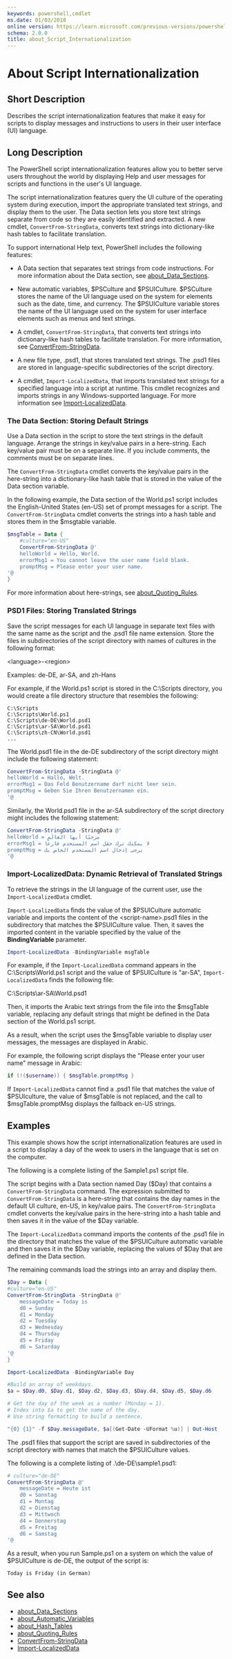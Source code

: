 ```yaml
---
keywords: powershell,cmdlet
ms.date: 01/03/2018
online version: https://learn.microsoft.com/previous-versions/powershell/module/microsoft.powershell.core/about/about_script_internationalization?view=powershell-3.0&WT.mc_id=ps-gethelp
schema: 2.0.0
title: about_Script_Internationalization
---
```

# About Script Internationalization

## Short Description
Describes the script internationalization features that make it easy for
scripts to display messages and instructions to users in their user interface
(UI) language.

## Long Description

The PowerShell script internationalization features allow you to
better serve users throughout the world by displaying Help and user messages
for scripts and functions in the user's UI language.

The script internationalization features query the UI culture of the operating
system during execution, import the appropriate translated text strings, and
display them to the user. The Data section lets you store text strings
separate from code so they are easily identified and extracted. A new cmdlet,
`ConvertFrom-StringData`, converts text strings into dictionary-like hash
tables to facilitate translation.

To support international Help text, PowerShell includes the following
features:

* A Data section that separates text strings from code instructions. For more
  information about the Data section, see
  [about_Data_Sections](about_Data_Sections.md).

* New automatic variables, \$PSCulture and \$PSUICulture. \$PSCulture stores the
  name of the UI language used on the system for elements such as the date,
  time, and currency. The $PSUICulture variable stores the name of the UI
  language used on the system for user interface elements such as menus and text
  strings.

* A cmdlet, `ConvertFrom-StringData`, that converts text strings into
  dictionary-like hash tables to facilitate translation. For more information,
  see [ConvertFrom-StringData](../../Microsoft.PowerShell.Utility/ConvertFrom-StringData.md).

* A new file type, .psd1, that stores translated text strings. The .psd1 files
  are stored in language-specific subdirectories of the script directory.

* A cmdlet, `Import-LocalizedData`, that imports translated text strings for a
  specified language into a script at runtime. This cmdlet recognizes and
  imports strings in any Windows-supported language. For more information see
  [Import-LocalizedData](../../Microsoft.PowerShell.Utility/Import-LocalizedData.md).

### The Data Section: Storing Default Strings

Use a Data section in the script to store the text strings in the default
language. Arrange the strings in key/value pairs in a here-string. Each
key/value pair must be on a separate line. If you include comments, the
comments must be on separate lines.

The `ConvertFrom-StringData` cmdlet converts the key/value pairs in the
here-string into a dictionary-like hash table that is stored in the value of
the Data section variable.

In the following example, the Data section of the World.ps1 script includes
the English-United States (en-US) set of prompt messages for a script. The
`ConvertFrom-StringData` cmdlet converts the strings into a hash table and
stores them in the $msgtable variable.

```powershell
$msgTable = Data {
    #culture="en-US"
    ConvertFrom-StringData @'
    helloWorld = Hello, World.
    errorMsg1 = You cannot leave the user name field blank.
    promptMsg = Please enter your user name.
'@
}
```

For more information about here-strings, see
[about_Quoting_Rules](about_Quoting_Rules.md).

### PSD1 Files: Storing Translated Strings

Save the script messages for each UI language in separate text files with the
same name as the script and the .psd1 file name extension. Store the files in
subdirectories of the script directory with names of cultures in the following
format:

\<language\>-\<region\>

Examples: de-DE, ar-SA, and zh-Hans

For example, if the World.ps1 script is stored in the C:\Scripts directory,
you would create a file directory structure that resembles the following:

```
C:\Scripts
C:\Scripts\World.ps1
C:\Scripts\de-DE\World.psd1
C:\Scripts\ar-SA\World.psd1
C:\Scripts\zh-CN\World.psd1
...
```

The World.psd1 file in the de-DE subdirectory of the script directory might
include the following statement:

```powershell
ConvertFrom-StringData -StringData @'
helloWorld = Hallo, Welt.
errorMsg1 = Das Feld Benutzername darf nicht leer sein.
promptMsg = Geben Sie Ihren Benutzernamen ein.
'@
```

Similarly, the World.psd1 file in the ar-SA subdirectory of the script
directory might includes the following statement:

```powershell
ConvertFrom-StringData -StringData @'
helloWorld = مرحبًا أيها العالَم
errorMsg1 = لا يمكنك ترك حقل اسم المستخدم فارغًا
promptMsg = يرجى إدخال اسم المستخدم الخاص بك
'@
```

### Import-LocalizedData: Dynamic Retrieval of Translated Strings

To retrieve the strings in the UI language of the current user, use the
`Import-LocalizedData` cmdlet.

`Import-LocalizedData` finds the value of the \$PSUICulture automatic variable
and imports the content of the \<script-name\>.psd1 files in the subdirectory
that matches the \$PSUICulture value. Then, it saves the imported content in
the variable specified by the value of the **BindingVariable** parameter.

```powershell
Import-LocalizedData -BindingVariable msgTable
```

For example, if the `Import-LocalizedData` command appears in the
C:\\Scripts\\World.ps1 script and the value of $PSUICulture is "ar-SA",
`Import-LocalizedData` finds the following file:

C:\\Scripts\\ar-SA\\World.psd1

Then, it imports the Arabic text strings from the file into the $msgTable
variable, replacing any default strings that might be defined in the Data
section of the World.ps1 script.

As a result, when the script uses the $msgTable variable to display user
messages, the messages are displayed in Arabic.

For example, the following script displays the "Please enter your user name"
message in Arabic:

```powershell
if (!($username)) { $msgTable.promptMsg }
```

If `Import-LocalizedData` cannot find a .psd1 file that matches the value of
\$PSUIculture, the value of \$msgTable is not replaced, and the call to
\$msgTable.promptMsg displays the fallback en-US strings.

## Examples

This example shows how the script internationalization features are used in a
script to display a day of the week to users in the language that is set on
the computer.

The following is a complete listing of the Sample1.ps1 script file.

The script begins with a Data section named Day ($Day) that contains a
`ConvertFrom-StringData` command. The expression submitted to
`ConvertFrom-StringData` is a here-string that contains the day names in the
default UI culture, en-US, in key/value pairs. The `ConvertFrom-StringData`
cmdlet converts the key/value pairs in the here-string into a hash table and
then saves it in the value of the $Day variable.

The `Import-LocalizedData` command imports the contents of the .psd1 file in
the directory that matches the value of the $PSUICulture automatic variable
and then saves it in the $Day variable, replacing the values of $Day that are
defined in the Data section.

The remaining commands load the strings into an array and display them.

```powershell
$Day = Data {
#culture="en-US"
ConvertFrom-StringData -StringData @'
    messageDate = Today is
    d0 = Sunday
    d1 = Monday
    d2 = Tuesday
    d3 = Wednesday
    d4 = Thursday
    d5 = Friday
    d6 = Saturday
'@
}

Import-LocalizedData -BindingVariable Day

#Build an array of weekdays.
$a = $Day.d0, $Day.d1, $Day.d2, $Day.d3, $Day.d4, $Day.d5, $Day.d6

# Get the day of the week as a number (Monday = 1).
# Index into $a to get the name of the day.
# Use string formatting to build a sentence.

"{0} {1}" -f $Day.messageDate, $a[(Get-Date -UFormat %u)] | Out-Host
```

The .psd1 files that support the script are saved in subdirectories of
the script directory with names that match the $PSUICulture values.

The following is a complete listing of .\de-DE\sample1.psd1:

```powershell
# culture="de-DE"
ConvertFrom-StringData @'
    messageDate = Heute ist
    d0 = Sonntag
    d1 = Montag
    d2 = Dienstag
    d3 = Mittwoch
    d4 = Donnerstag
    d5 = Freitag
    d6 = Samstag
'@
```

As a result, when you run Sample.ps1 on a system on which the value of
\$PSUICulture is de-DE, the output of the script is:

```output
Today is Friday (in German)
```

## See also

- [about_Data_Sections](about_Data_Sections.md)
- [about_Automatic_Variables](about_Automatic_Variables.md)
- [about_Hash_Tables](about_Hash_Tables.md)
- [about_Quoting_Rules](about_Quoting_Rules.md)
- [ConvertFrom-StringData](../../Microsoft.PowerShell.Utility/ConvertFrom-StringData.md)
- [Import-LocalizedData](../../Microsoft.PowerShell.Utility/Import-LocalizedData.md)
